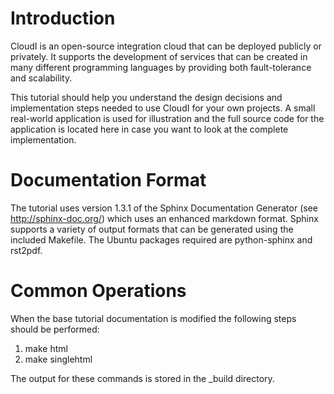 
Introduction
============

CloudI is an open-source integration cloud that can be deployed publicly or privately. It supports the development of services that can be created in many different programming languages by providing both fault-tolerance and scalability.

This tutorial should help you understand the design decisions and implementation steps needed to use CloudI for your own projects. A small real-world application is used for illustration and the full source code for the application is located here in case you want to look at the complete implementation.


Documentation Format
====================
The tutorial uses version 1.3.1 of the Sphinx Documentation Generator (see http://sphinx-doc.org/)  which uses an enhanced markdown format.  Sphinx supports a variety of output formats that can be generated using the included Makefile.  The Ubuntu packages required are python-sphinx and rst2pdf.


Common Operations 
=================
When the base tutorial documentation is modified the following steps should be performed:

1.  make html
2.  make singlehtml

The output for these commands is stored in the _build directory.
